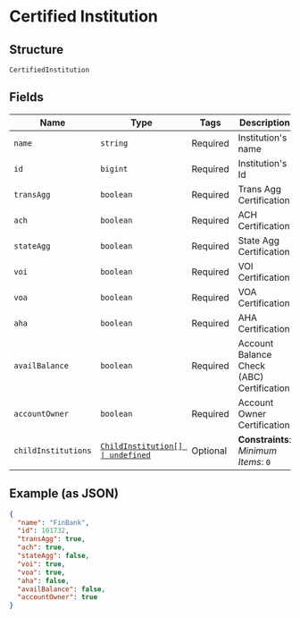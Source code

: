 
# Certified Institution

## Structure

`CertifiedInstitution`

## Fields

| Name | Type | Tags | Description |
|  --- | --- | --- | --- |
| `name` | `string` | Required | Institution's name |
| `id` | `bigint` | Required | Institution's Id |
| `transAgg` | `boolean` | Required | Trans Agg Certification |
| `ach` | `boolean` | Required | ACH Certification |
| `stateAgg` | `boolean` | Required | State Agg Certification |
| `voi` | `boolean` | Required | VOI Certification |
| `voa` | `boolean` | Required | VOA Certification |
| `aha` | `boolean` | Required | AHA Certification |
| `availBalance` | `boolean` | Required | Account Balance Check (ABC) Certification |
| `accountOwner` | `boolean` | Required | Account Owner Certification |
| `childInstitutions` | [`ChildInstitution[] \| undefined`](../../doc/models/child-institution.md) | Optional | **Constraints**: *Minimum Items*: `0` |

## Example (as JSON)

```json
{
  "name": "FinBank",
  "id": 101732,
  "transAgg": true,
  "ach": true,
  "stateAgg": false,
  "voi": true,
  "voa": true,
  "aha": false,
  "availBalance": false,
  "accountOwner": true
}
```

